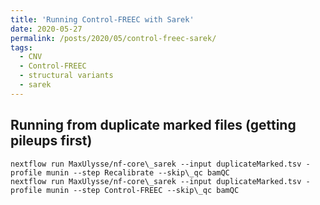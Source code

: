 ```yaml
---
title: 'Running Control-FREEC with Sarek'
date: 2020-05-27
permalink: /posts/2020/05/control-freec-sarek/
tags:
  - CNV
  - Control-FREEC
  - structural variants
  - sarek
---
```



Running from duplicate marked files (getting pileups first)
------
```
nextflow run MaxUlysse/nf-core\_sarek --input duplicateMarked.tsv -profile munin --step Recalibrate --skip\_qc bamQC
nextflow run MaxUlysse/nf-core\_sarek --input duplicateMarked.tsv -profile munin --step Control-FREEC --skip\_qc bamQC
```

